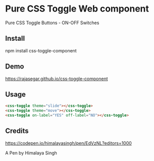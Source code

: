 # Pure CSS Toggle Web component
Pure CSS Toggle Buttons - ON-OFF Switches

## Install
npm install css-toggle-component

## Demo
https://rajasegar.github.io/css-toggle-component

## Usage

```html
<css-toggle theme="slide"></css-toggle>
<css-toggle theme="move"></css-toggle>
<css-toggle on-label="YES" off-label="NO"></css-toggle>
```

## Credits
https://codepen.io/himalayasingh/pen/EdVzNL?editors=1000

A Pen by Himalaya Singh
